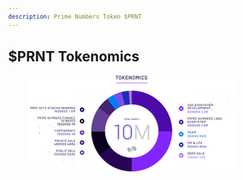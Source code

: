 ```yaml
---
description: Prime Numbers Token $PRNT
---
```


# $PRNT Tokenomics

<figure><img src="../.gitbook/assets/Captura de pantalla 2023-06-01 163701.png" alt=""><figcaption></figcaption></figure>
